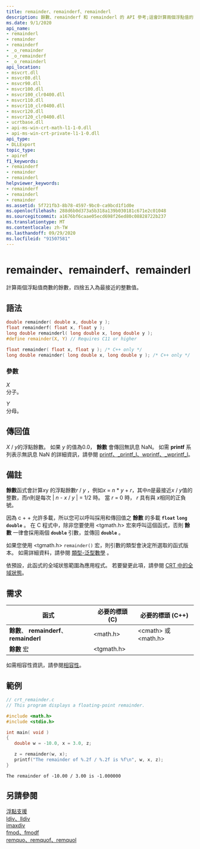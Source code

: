 ```yaml
---
title: remainder、remainderf、remainderl
description: 餘數、remainderf 和 remainderl 的 API 參考;這會計算兩個浮點值的商餘數，四捨五入為最接近的整數值。
ms.date: 9/1/2020
api_name:
- remainderl
- remainder
- remainderf
- _o_remainder
- _o_remainderf
- _o_remainderl
api_location:
- msvcrt.dll
- msvcr80.dll
- msvcr90.dll
- msvcr100.dll
- msvcr100_clr0400.dll
- msvcr110.dll
- msvcr110_clr0400.dll
- msvcr120.dll
- msvcr120_clr0400.dll
- ucrtbase.dll
- api-ms-win-crt-math-l1-1-0.dll
- api-ms-win-crt-private-l1-1-0.dll
api_type:
- DLLExport
topic_type:
- apiref
f1_keywords:
- remainderf
- remainder
- remainderl
helpviewer_keywords:
- remainderf
- remainderl
- remainder
ms.assetid: 5f721fb3-8b78-4597-9bc0-ca9bcd1f1d0e
ms.openlocfilehash: 288d6b0d373a5b318a139b030181c671e2c01048
ms.sourcegitcommit: a1676bf6caae05ecd698f26ed80c08828722b237
ms.translationtype: MT
ms.contentlocale: zh-TW
ms.lasthandoff: 09/29/2020
ms.locfileid: "91507581"
---
```

# <a name="remainder-remainderf-remainderl"></a>remainder、remainderf、remainderl

計算兩個浮點值商數的餘數，四捨五入為最接近的整數值。

## <a name="syntax"></a>語法

```C
double remainder( double x, double y );
float remainderf( float x, float y );
long double remainderl( long double x, long double y );
#define remainder(X, Y) // Requires C11 or higher

float remainder( float x, float y ); /* C++ only */
long double remainder( long double x, long double y ); /* C++ only */
```

### <a name="parameters"></a>參數

*X*\
分子。

*Y*\
分母。

## <a name="return-value"></a>傳回值

*X*  /  *y*的浮點餘數。 如果 *y* 的值為0.0， **餘數** 會傳回無訊息 NaN。 如需 **printf** 系列表示無訊息 NaN 的詳細資訊，請參閱 [printf、_printf_l、wprintf、_wprintf_l](printf-printf-l-wprintf-wprintf-l.md)。

## <a name="remarks"></a>備註

**餘數**函式會計算*x*y 的浮點餘數*r*  /  *y* ，例如*x*  =  *n* \* *y*  +  *r*，其中*n*是最接近*x*  /  *y*值的整數，而*n*則是每次 &#124; *n*  -  *x*  /  *y* &#124; = 1/2 時。 當 *r* = 0 時， *r* 具有與 *x*相同的正負號。

因為 c + + 允許多載，所以您可以呼叫採用和傳回值之 **餘數** 的多載 **`float`** **`long double`** 。 在 C 程式中，除非您要使用 \<tgmath.h> 宏來呼叫這個函式，否則 **餘數** 一律會採用兩個 **`double`** 引數，並傳回 **`double`** 。

如果您使用 \<tgmath.h> `remainder()` 宏，則引數的類型會決定所選取的函式版本。 如需詳細資料，請參閱 [類型-泛型數學](../../c-runtime-library/tgmath.md) 。

依預設，此函式的全域狀態範圍為應用程式。 若要變更此項，請參閱 [CRT 中的全域狀態](../global-state.md)。

## <a name="requirements"></a>需求

|函式|必要的標頭 (C)|必要的標頭 (C++)|
|--------------|---------------------|-|
|**餘數**、 **remainderf**、 **remainderl**|\<math.h>|\<cmath> 或 \<math.h>|
|**餘數** 宏 | \<tgmath.h> ||

如需相容性資訊，請參閱[相容性](../../c-runtime-library/compatibility.md)。

## <a name="example"></a>範例

```C
// crt_remainder.c
// This program displays a floating-point remainder.

#include <math.h>
#include <stdio.h>

int main( void )
{
   double w = -10.0, x = 3.0, z;

   z = remainder(w, x);
   printf("The remainder of %.2f / %.2f is %f\n", w, x, z);
}
```

```Output
The remainder of -10.00 / 3.00 is -1.000000
```

## <a name="see-also"></a>另請參閱

[浮點支援](../../c-runtime-library/floating-point-support.md)\
[ldiv、lldiv](./div.md)\
[imaxdiv](imaxdiv.md)\
[fmod、fmodf](fmod-fmodf.md)\
[remquo、remquof、remquol](remquo-remquof-remquol.md)

